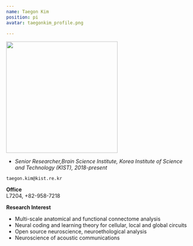 ```yaml
---
name: Taegon Kim
position: pi
avatar: taegonkim_profile.png

---
```


<img width="300" src="{{site.baseurl}}/images/people/{{page.avatar}}" data-action="zoom">

- _Senior Researcher,Brain Science Institute, Korea Institute of Science and Technology (KIST), 2018-present_<br>

<i class="fa fa-envelope-o"></i> `taegon.kim@kist.re.kr`

**Office**<br>
L7204, +82-958-7218 <br>

**Research Interest**
- Multi-scale anatomical and functional connectome analysis
- Neural coding and learning theory for cellular, local and global circuits
- Open source neuroscience, neuroethological analysis
- Neuroscience of acoustic communications
